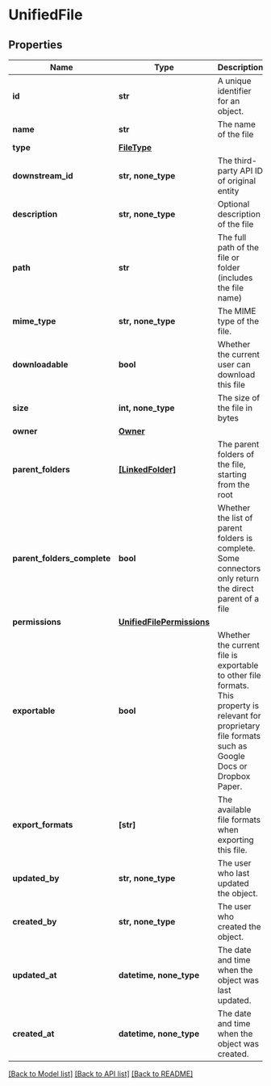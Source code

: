 # UnifiedFile


## Properties
Name | Type | Description | Notes
------------ | ------------- | ------------- | -------------
**id** | **str** | A unique identifier for an object. | [readonly] 
**name** | **str** | The name of the file | 
**type** | [**FileType**](FileType.md) |  | 
**downstream_id** | **str, none_type** | The third-party API ID of original entity | [optional] [readonly] 
**description** | **str, none_type** | Optional description of the file | [optional] 
**path** | **str** | The full path of the file or folder (includes the file name) | [optional] 
**mime_type** | **str, none_type** | The MIME type of the file. | [optional] 
**downloadable** | **bool** | Whether the current user can download this file | [optional] 
**size** | **int, none_type** | The size of the file in bytes | [optional] 
**owner** | [**Owner**](Owner.md) |  | [optional] 
**parent_folders** | [**[LinkedFolder]**](LinkedFolder.md) | The parent folders of the file, starting from the root | [optional] 
**parent_folders_complete** | **bool** | Whether the list of parent folders is complete. Some connectors only return the direct parent of a file | [optional] 
**permissions** | [**UnifiedFilePermissions**](UnifiedFilePermissions.md) |  | [optional] 
**exportable** | **bool** | Whether the current file is exportable to other file formats. This property is relevant for proprietary file formats such as Google Docs or Dropbox Paper. | [optional] 
**export_formats** | **[str]** | The available file formats when exporting this file. | [optional] 
**updated_by** | **str, none_type** | The user who last updated the object. | [optional] [readonly] 
**created_by** | **str, none_type** | The user who created the object. | [optional] [readonly] 
**updated_at** | **datetime, none_type** | The date and time when the object was last updated. | [optional] [readonly] 
**created_at** | **datetime, none_type** | The date and time when the object was created. | [optional] [readonly] 

[[Back to Model list]](../../README.md#documentation-for-models) [[Back to API list]](../../README.md#documentation-for-api-endpoints) [[Back to README]](../../README.md)


